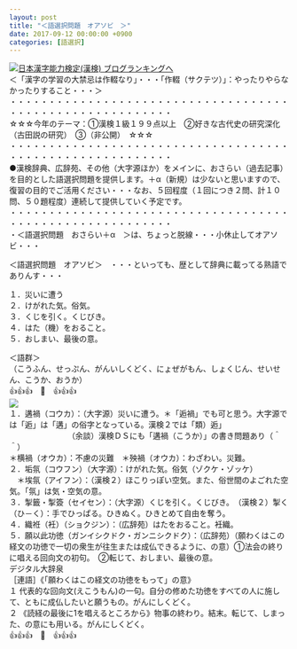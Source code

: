 ```yaml
---
layout: post
title: "＜語選択問題　オアソビ　＞"
date: 2017-09-12 00:00:00 +0900
categories: [語選択]
---
```


[![](/syuusyuu9701/assets/images/＜語選択問題-オアソビ-＞-br_c_3028_1.gif)](http://blog.with2.net/link.php?1659096:3028 "日本漢字能力検定(漢検) ブログランキングへ")[日本漢字能力検定(漢検) ブログランキングへ](http://blog.with2.net/link.php?1659096:3028)  
＜「漢字の学習の大禁忌は作輟なり」・・・「作輟（サクテツ）」：やったりやらなかったりすること・・・＞  
・・・・・・・・・・・・・・・・・・・・・・・・・・・・・・・・・・・・・・・・・・・・・・・・・・・・・・・・・  
☆☆☆今年のテーマ：①漢検１級１９９点以上　②好きな古代史の研究深化（古田説の研究）　③（非公開）　☆☆☆　　  
・・・・・・・・・・・・・・・・・・・・・・・・・・・・・・・・・・・・・・・・・・・・・・・・・・・・・・・・・  
●漢検辞典、広辞苑、その他（大字源ほか）をメインに、おさらい（過去記事）を目的とした語選択問題を提供します。＋α（新規）は少ないと思いますので、復習の目的でご活用ください・・・なお、５回程度（１回につき２問、計１０問、５０題程度）連続して提供していく予定です。  
・・・・・・・・・・・・・・・・・・・・・・・・・・・・・・・・・・・・・・・・・・・・・・・・・・・・・・・・・  
・＜語選択問題　おさらい＋α　＞は、ちょっと脱線・・・小休止してオアソビ・・・  
  
＜語選択問題　オアソビ＞　・・・といっても、歴として辞典に載ってる熟語でありんす・・・  
  
１．災いに遭う  
２．けがれた気。俗気。  
３．くじを引く。くじびき。  
４．はた（機）をおること。  
５．おしまい、最後の意。  
  
＜語群＞  
（こうふん、せっぷん、がんいしくどく、にょぜがもん、しょくじん、せいせん、こうか、おうか）  
👍👍👍　🐔　👍👍👍  
![](/syuusyuu9701/assets/images/＜語選択問題-オアソビ-＞-e4a35d8bea49d429b9e2484c5e174c6a.png)  
１．遘禍（コウカ）：（大字源）災いに遭う。＊「逅禍」でも可と思う。大字源では「逅」は「遘」の俗字となっている。漢検２では「類）逅」  
　　　　　　　　（余談）漢検ＤＳにも「遘禍（こうか）」の書き問題あり（＾＾）  
＊横禍（オウカ）：不慮の災難　＊殃禍（オウカ）：わざわい。災難。  
２．垢氛（コウフン）（大字源）：けがれた気。俗気（ゾクケ・ゾッケ）  
　＊埃氛（アイフン）：（漢検２）ほこりっぽい空気。また、俗世間のよごれた空気。「氛」は気・空気の意。  
３．掣籤・掣簽（セイセン）：（大字源）くじを引く。くじびき。　（漢検２）掣く（ひ－く）：手でひっぱる。ひきぬく。ひきとめて自由を奪う。  
４．織袵（衽）（ショクジン）：（広辞苑）はたをおること。衽織。  
５．願以此功徳（ガンイシクドク・ガンニシクドク）：（広辞苑）（願わくはこの経文の功徳で一切の衆生が往生または成仏できるように、の意）①法会の終りに唱える回向文の初句。　②転じて、おしまい、最後の意。  
デジタル大辞泉  
［連語］《「願わくはこの経文の功徳をもって」の意》  
１ 代表的な回向文(えこうもん)の一句。自分の修めた功徳をすべての人に施して、ともに成仏したいと願うもの。がんにしくどく。  
２ 《読経の最後に1を唱えるところから》物事の終わり。結末。転じて、しまった、の意にも用いる。がんにしくどく。  
👍👍👍　🐔　👍👍👍